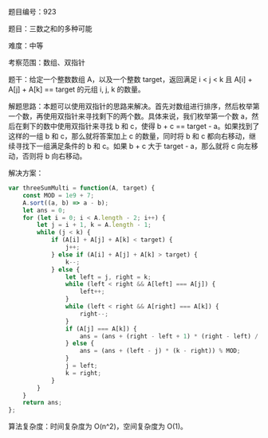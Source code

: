 题目编号：923

题目：三数之和的多种可能

难度：中等

考察范围：数组、双指针

题干：给定一个整数数组 A，以及一个整数 target，返回满足 i < j < k 且 A[i] + A[j] + A[k] == target 的元组 i, j, k 的数量。

解题思路：本题可以使用双指针的思路来解决。首先对数组进行排序，然后枚举第一个数，再使用双指针来寻找剩下的两个数。具体来说，我们枚举第一个数 a，然后在剩下的数中使用双指针来寻找 b 和 c，使得 b + c == target - a。如果找到了这样的一组 b 和 c，那么就将答案加上 c 的数量，同时将 b 和 c 都向右移动，继续寻找下一组满足条件的 b 和 c。如果 b + c 大于 target - a，那么就将 c 向左移动，否则将 b 向右移动。

解决方案：

```javascript
var threeSumMulti = function(A, target) {
    const MOD = 1e9 + 7;
    A.sort((a, b) => a - b);
    let ans = 0;
    for (let i = 0; i < A.length - 2; i++) {
        let j = i + 1, k = A.length - 1;
        while (j < k) {
            if (A[i] + A[j] + A[k] < target) {
                j++;
            } else if (A[i] + A[j] + A[k] > target) {
                k--;
            } else {
                let left = j, right = k;
                while (left < right && A[left] === A[j]) {
                    left++;
                }
                while (left < right && A[right] === A[k]) {
                    right--;
                }
                if (A[j] === A[k]) {
                    ans = (ans + (right - left + 1) * (right - left) / 2) % MOD;
                } else {
                    ans = (ans + (left - j) * (k - right)) % MOD;
                }
                j = left;
                k = right;
            }
        }
    }
    return ans;
};
```

算法复杂度：时间复杂度为 O(n^2)，空间复杂度为 O(1)。